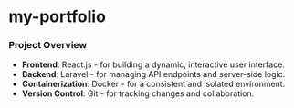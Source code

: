 # my-portfolio
### Project Overview

- **Frontend**: React.js - for building a dynamic, interactive user interface.
- **Backend**: Laravel - for managing API endpoints and server-side logic.
- **Containerization**: Docker - for a consistent and isolated environment.
- **Version Control**: Git - for tracking changes and collaboration.
